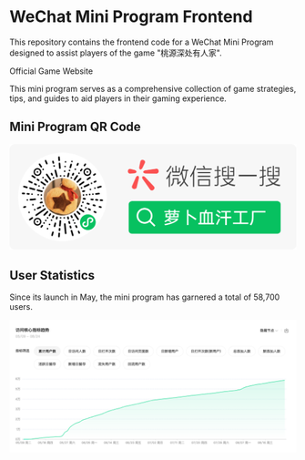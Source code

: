 # WeChat Mini Program Frontend

This repository contains the frontend code for a WeChat Mini Program designed to assist players of the game "桃源深处有人家".

Official Game Website

This mini program serves as a comprehensive collection of game strategies, tips, and guides to aid players in their gaming experience.

## Mini Program QR Code

![Mini Program QR Code](./images/QR_Code.jpg)

## User Statistics

Since its launch in May, the mini program has garnered a total of 58,700 users.

![User Growth Over the Past Three Months](./images/userstats.png)
